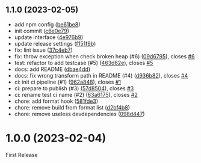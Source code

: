 ## 1.1.0 (2023-02-05)

- add npm config ([be61be8](https://github.com/Schleifner/as-heap-analyzer/commit/be61be8))
- init commit ([c6e0e79](https://github.com/Schleifner/as-heap-analyzer/commit/c6e0e79))
- update interface ([4e976b9](https://github.com/Schleifner/as-heap-analyzer/commit/4e976b9))
- update release settings ([f151f9b](https://github.com/Schleifner/as-heap-analyzer/commit/f151f9b))
- fix: lint issue ([37c4eb7](https://github.com/Schleifner/as-heap-analyzer/commit/37c4eb7))
- fix: throw exception when check broken heap (#6) ([09d6795](https://github.com/Schleifner/as-heap-analyzer/commit/09d6795)), closes [#6](https://github.com/Schleifner/as-heap-analyzer/issues/6)
- test: refactor to add testcase (#5) ([463d82e](https://github.com/Schleifner/as-heap-analyzer/commit/463d82e)), closes [#5](https://github.com/Schleifner/as-heap-analyzer/issues/5)
- docs: add README ([dbae4dd](https://github.com/Schleifner/as-heap-analyzer/commit/dbae4dd))
- docs: fix wrong transform path in README (#4) ([d936b82](https://github.com/Schleifner/as-heap-analyzer/commit/d936b82)), closes [#4](https://github.com/Schleifner/as-heap-analyzer/issues/4)
- ci: init ci pipeline (#1) ([962a848](https://github.com/Schleifner/as-heap-analyzer/commit/962a848)), closes [#1](https://github.com/Schleifner/as-heap-analyzer/issues/1)
- ci: prepare to publish (#3) ([57d8504](https://github.com/Schleifner/as-heap-analyzer/commit/57d8504)), closes [#3](https://github.com/Schleifner/as-heap-analyzer/issues/3)
- ci: rename test ci name (#2) ([63a6175](https://github.com/Schleifner/as-heap-analyzer/commit/63a6175)), closes [#2](https://github.com/Schleifner/as-heap-analyzer/issues/2)
- chore: add format hook ([581fde3](https://github.com/Schleifner/as-heap-analyzer/commit/581fde3))
- chore: remove build from format list ([d2bf4b8](https://github.com/Schleifner/as-heap-analyzer/commit/d2bf4b8))
- chore: remove useless devdependencies ([098d447](https://github.com/Schleifner/as-heap-analyzer/commit/098d447))

# 1.0.0 (2023-02-04)

First Release
